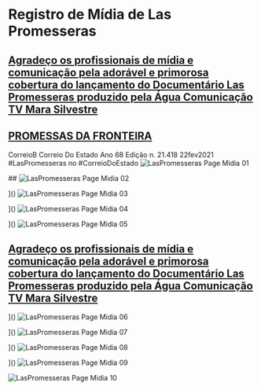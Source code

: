 # Registro de Mídia de Las Promesseras

## [Agradeço os profissionais de mídia e comunicação pela adorável e primorosa cobertura do lançamento do Documentário Las Promesseras produzido pela Água Comunicação TV Mara Silvestre](https://www.facebook.com/laspromesseras.mara.silvestre/posts/116687590426289)

## [PROMESSAS DA FRONTEIRA](https://www.facebook.com/LasPromesseras/posts/115181257236023)
CorreioB Correio Do Estado Ano 68 Edição n. 21.418 22fev2021 #LasPromesseras no #CorreioDoEstado
![LasPromesseras Page Midia 01](https://user-images.githubusercontent.com/79057539/109561825-0fa36300-7ab4-11eb-851e-cb0f8d83ecaa.jpg)

##[]()
![LasPromesseras Page Midia 02](https://user-images.githubusercontent.com/79057539/109561853-16ca7100-7ab4-11eb-9177-e7133c548d16.jpg)

]()
![LasPromesseras Page Midia 03](https://user-images.githubusercontent.com/79057539/109561879-1cc05200-7ab4-11eb-8862-556f46e406fa.jpg)

]()
![LasPromesseras Page Midia 04](https://user-images.githubusercontent.com/79057539/109561909-247ff680-7ab4-11eb-877c-76f9d8b4b356.jpg)

]()
![LasPromesseras Page Midia 05](https://user-images.githubusercontent.com/79057539/109561936-2b0e6e00-7ab4-11eb-99a9-1757fb8e8724.jpg)

## [Agradeço os profissionais de mídia e comunicação pela adorável e primorosa cobertura do lançamento do Documentário Las Promesseras produzido pela Água Comunicação TV Mara Silvestre](https://www.facebook.com/laspromesseras.mara.silvestre/posts/116687187092996)

]()
![LasPromesseras Page Midia 06](https://user-images.githubusercontent.com/79057539/109561962-3366a900-7ab4-11eb-92a9-a6261c848a8a.jpg)

]()
![LasPromesseras Page Midia 07](https://user-images.githubusercontent.com/79057539/109561989-3d88a780-7ab4-11eb-9fb0-414ed7ec2c4a.jpg)

]()
![LasPromesseras Page Midia 08](https://user-images.githubusercontent.com/79057539/109562039-48dbd300-7ab4-11eb-9429-fc875cc2b3d8.jpg) 

]()
![LasPromesseras Page Midia 09](https://user-images.githubusercontent.com/79057539/109562074-52653b00-7ab4-11eb-8c20-e71c23e0f9f8.jpg)

![LasPromesseras Page Midia 10](https://user-images.githubusercontent.com/79057539/109562102-5d1fd000-7ab4-11eb-9d52-77c4cbb7f0db.jpg)

